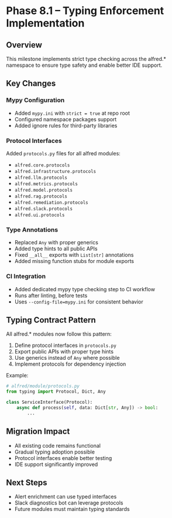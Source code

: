 # Phase 8.1 – Typing Enforcement Implementation

## Overview
This milestone implements strict type checking across the alfred.* namespace to ensure type safety and enable better IDE support.

## Key Changes

### Mypy Configuration
- Added `mypy.ini` with `strict = true` at repo root
- Configured namespace packages support
- Added ignore rules for third-party libraries

### Protocol Interfaces
Added `protocols.py` files for all alfred modules:
- `alfred.core.protocols`
- `alfred.infrastructure.protocols`
- `alfred.llm.protocols`
- `alfred.metrics.protocols`
- `alfred.model.protocols`
- `alfred.rag.protocols`
- `alfred.remediation.protocols`
- `alfred.slack.protocols`
- `alfred.ui.protocols`

### Type Annotations
- Replaced `Any` with proper generics
- Added type hints to all public APIs
- Fixed `__all__` exports with `List[str]` annotations
- Added missing function stubs for module exports

### CI Integration
- Added dedicated mypy type checking step to CI workflow
- Runs after linting, before tests
- Uses `--config-file=mypy.ini` for consistent behavior

## Typing Contract Pattern

All alfred.* modules now follow this pattern:

1. Define protocol interfaces in `protocols.py`
2. Export public APIs with proper type hints
3. Use generics instead of `Any` where possible
4. Implement protocols for dependency injection

Example:
```python
# alfred/module/protocols.py
from typing import Protocol, Dict, Any

class ServiceInterface(Protocol):
    async def process(self, data: Dict[str, Any]) -> bool:
        ...
```

## Migration Impact
- All existing code remains functional
- Gradual typing adoption possible
- Protocol interfaces enable better testing
- IDE support significantly improved

## Next Steps
- Alert enrichment can use typed interfaces
- Slack diagnostics bot can leverage protocols
- Future modules must maintain typing standards